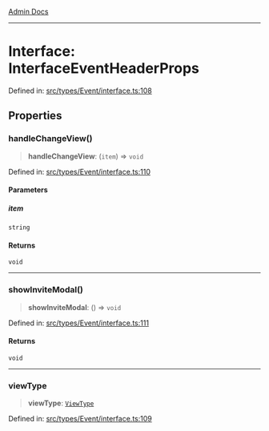[Admin Docs](/)

***

# Interface: InterfaceEventHeaderProps

Defined in: [src/types/Event/interface.ts:108](https://github.com/PalisadoesFoundation/talawa-admin/blob/main/src/types/Event/interface.ts#L108)

## Properties

### handleChangeView()

> **handleChangeView**: (`item`) => `void`

Defined in: [src/types/Event/interface.ts:110](https://github.com/PalisadoesFoundation/talawa-admin/blob/main/src/types/Event/interface.ts#L110)

#### Parameters

##### item

`string`

#### Returns

`void`

***

### showInviteModal()

> **showInviteModal**: () => `void`

Defined in: [src/types/Event/interface.ts:111](https://github.com/PalisadoesFoundation/talawa-admin/blob/main/src/types/Event/interface.ts#L111)

#### Returns

`void`

***

### viewType

> **viewType**: [`ViewType`](../../../../screens/OrganizationEvents/OrganizationEvents/enumerations/ViewType.md)

Defined in: [src/types/Event/interface.ts:109](https://github.com/PalisadoesFoundation/talawa-admin/blob/main/src/types/Event/interface.ts#L109)
